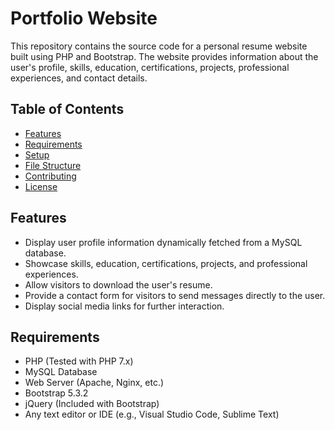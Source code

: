 # Portfolio Website

This repository contains the source code for a personal resume website built using PHP and Bootstrap. The website provides information about the user's profile, skills, education, certifications, projects, professional experiences, and contact details.

## Table of Contents

- [Features](#features)
- [Requirements](#requirements)
- [Setup](#setup)
- [File Structure](#file-structure)
- [Contributing](#contributing)
- [License](#license)

## Features

- Display user profile information dynamically fetched from a MySQL database.
- Showcase skills, education, certifications, projects, and professional experiences.
- Allow visitors to download the user's resume.
- Provide a contact form for visitors to send messages directly to the user.
- Display social media links for further interaction.

## Requirements

- PHP (Tested with PHP 7.x)
- MySQL Database
- Web Server (Apache, Nginx, etc.)
- Bootstrap 5.3.2
- jQuery (Included with Bootstrap)
- Any text editor or IDE (e.g., Visual Studio Code, Sublime Text)